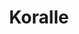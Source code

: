 ---
layout: guitar
title: Koralle
model: Koralle
permalink: /guitars/koralle
url: /guitars/koralle
mainImg: /assets/img/guitars/koralle.png
height: 130px
sepcifications: [
    [
        "SYSTEM",
        "Type: Solid body.",
        "System \"bolt-on-neck\".",
        "Number of the strings: 6.  ",
        "Machine head configuration: 4+2.",
        "Electronic configuration: H-S-H."
    ],
    [
        "NECK",
        "Neck: Mono block. Graphite composite.",
        "Neck setting: 5 points.",
        "Neck setting system: Weiss/set System with isolation to avoid cancellation frequencies (Pat).",
        "Truss rod: Adjustable (Option: Titanium and steel).",
        "Shape: Oval.",
        "Head: Graphite, Black Locust & Dabema with reinforcement to avoid breaks.",
        "Frets: 24 mid jumbo. Stainless Steel.",
        "Inlays: White dods (Side and fret board).",
        "Inserted metal threads to encase the neck to the body. (This allows the disassembling so many times as necessary without damaging the neck)."
    ],
    [
        "BODY",
        "Body: Black Locust .",
        "Top: Dabema.",
        "Ergonomic moulded body. (Pat)."
    ],
    [
        "ELECTRONICS",
        "Electronics: Passive.",
        "Pickups: 2 high gain custom Humbuckers WH1 + 1 Single coil Bartolini.",
        "Pickups setting: 2 WH System (Pat), 1 direct to the body.",
        "Body grounded to avoid static noises."
    ],
    [
        "CONTROLS",
        "Volume: 1 (Push/Pull – Out of phase Pickup single coil) + 1 (Push/Pull On/=Off Pickup Single coil)",
        "Mini-switches: 2 (! Per Pickup - Single/Double coil)",
        "Tone: 1 (Push/Pull-   Out of phase).",
        "Pickups selector: 3 Positions."
    ],
    [
        "HARDWARE",
        "Machine head: Schaller. Locking mini M6 top mount (Standard).",
        "Bridge: Tremolo/Schaller Lockmeister C Floyd Rose system. Bidirectional. With micro tuners.",
        "Strap locks: Dunlop Flush mount 1401-n  ",
        "Knobs: Metallic. Speed knobs by Schaller.",
        "Female: Security Locking Neutrik. NJ3FP6C jack  ¼\".",
        "Nut: Compensated locking nut (Type: Earvana system)."
    ],
    [
        "WEIGHT & SIZES",
        "Scale: 24, 75\" (628,650 mm).  ",
        "Radius: 16\" (406,400 mm).",
        "Shape: Oval.* Nut width: 1, 70\" (43.18 mm).",
        "Depth at first fret: 0, 75\" (19,05mm).",
        "Depth at 12 th fret: 0, 90\" (22,86mm).",
        "Heel width: 2, 20\" (55,88mm).",
        "Total length: 35, 83\" (910mm).",
        "Maximum width: 12, 40\" (315 mm).",
        "Maximum thickness: 1, 77\" (45 mm).",
        "Maximum thickness with knobs: 2,40\" (61 mm.)",
        "Weight: &, 89 lb (3,10 kg) (Picture)."
    ],
    [
        "OTHERS",
        "Exclusive bag included.",
        "Exclusive WH strap and cloth included.",
        "Cable: Schulz. Neutrik. Silent type.",
        "Logo: Engraved.",
        "Brand: Engraved.",
        "Model: On the head.",
        "Finish: Satin - Golden Carnaolva .",
        "Limited warranty: 10 years."
    ],
    [
        "WOOD",
        "Body: Padouk, Zebrawood, Robinia, Ash, Rosewood, Curly Cherry, Ovangkol, Curly Maple, Wenge, Bolondo, Bubinga, Erable, Mahogany, Sapelly, Spanish Oak, Cyprus, Curly Cedar, Dabema.",
        "Top:  Grenadilla (African Blackwood), Ebony Makassar, Green Guayacán, Black  Guayacán , Rosewood,  Wenge , Urunday (Gonçalo Alves), Erable,  Bubinga, Cocobolo, Pau Ferro, Ipé, Purpleheart, Curly Maple, Bossé, Flamed Maple, Hard Maple, Spanish Oak, American Oak."
    ],
    [
        "ELECTRONICS",
        "Pickups: Suhr, di Marzio, Seymour Duncan, EMG, WH, Entwistle, Bartolini.  ",
        "Active Preamp. Increases the signal 20db."
    ],
    [
        "TRANSPORT",
        "Flight case: Custom. Aluminium."
    ],
    [
        "OTHERS",
        "Owner’s code engraved.",
        "GPS"
    ]
]
---